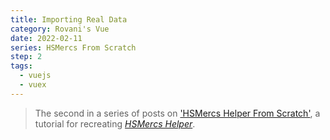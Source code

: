 ```yaml
---
title: Importing Real Data
category: Rovani's Vue
date: 2022-02-11
series: HSMercs From Scratch
step: 2
tags:
  - vuejs
  - vuex
---
```


> The second in a series of posts on ['HSMercs Helper From Scratch'](/hs-mercs-from-scratch), a tutorial for recreating _[HSMercs Helper](https://hsmercs.rovani.net)_.